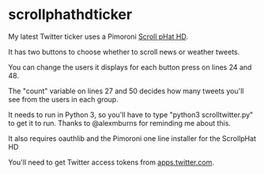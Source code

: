 # scrollphathdticker
My latest Twitter ticker uses a Pimoroni <a href="https://shop.pimoroni.com/products/scroll-phat-hd">Scroll pHat HD</a>.

It has two buttons to choose whether to scroll news or weather tweets.

You can change the users it displays for each button press on lines 24 and 48.

The "count" variable on lines 27 and 50 decides how many tweets you'll see from the users in each group.

It needs to run in Python 3, so you'll have to type "python3 scrolltwitter.py" to get it to run. Thanks to @alexmburns for reminding me about this.

It also requires oauthlib and the Pimoroni one line installer for the ScrollpHat HD

You'll need to get Twitter access tokens from <a href="http://apps.twitter.com">apps.twitter.com</a>.
